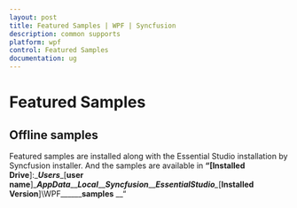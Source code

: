 ```yaml
---
layout: post
title: Featured Samples | WPF | Syncfusion
description: common supports
platform: wpf
control: Featured Samples
documentation: ug
---
```

# Featured Samples

## Offline samples

Featured samples are installed along with the Essential Studio installation by Syncfusion installer. And the samples are available in __“[__Installed__ __Drive____]:\____Users____[____user__ __name____]\____AppData____\____Local____\____Syncfusion____\____EssentialStudio__\__[__Installed__ __Version__]\WPF____\____samples__ __“

